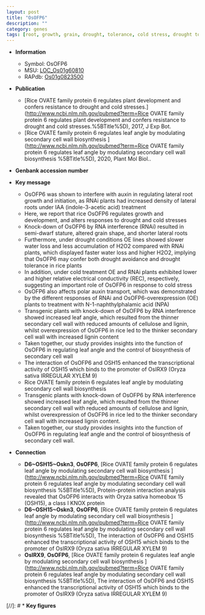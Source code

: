 ```yaml
---
layout: post
title: "OsOFP6"
description: ""
category: genes
tags: [root, growth, grain, drought, tolerance, cold stress, drought tolerance, auxin, stress, iaa, auxin transport, lateral root, water loss, IAA, leaf, xylem, cellulose, cell wall, lignin, leaf angle, secondary cell wall]
---
```


* **Information**  
    + Symbol: OsOFP6  
    + MSU: [LOC_Os01g60810](http://rice.plantbiology.msu.edu/cgi-bin/ORF_infopage.cgi?orf=LOC_Os01g60810)  
    + RAPdb: [Os01g0823500](http://rapdb.dna.affrc.go.jp/viewer/gbrowse_details/irgsp1?name=Os01g0823500)  

* **Publication**  
    + [Rice OVATE family protein 6 regulates plant development and confers resistance to drought and cold stresses.](http://www.ncbi.nlm.nih.gov/pubmed?term=Rice OVATE family protein 6 regulates plant development and confers resistance to drought and cold stresses.%5BTitle%5D), 2017, J Exp Bot.
    + [Rice OVATE family protein 6 regulates leaf angle by modulating secondary cell wall biosynthesis ](http://www.ncbi.nlm.nih.gov/pubmed?term=Rice OVATE family protein 6 regulates leaf angle by modulating secondary cell wall biosynthesis %5BTitle%5D), 2020, Plant Mol Biol..

* **Genbank accession number**  

* **Key message**  
    + OsOFP6 was shown to interfere with auxin in regulating lateral root growth and initiation, as RNAi plants had increased density of lateral roots under IAA (indole-3-acetic acid) treatment
    + Here, we report that rice OsOFP6 regulates growth and development, and alters responses to drought and cold stresses
    + Knock-down of OsOFP6 by RNA interference (RNAi) resulted in semi-dwarf stature, altered grain shape, and shorter lateral roots
    + Furthermore, under drought conditions OE lines showed slower water loss and less accumulation of H2O2 compared with RNAi plants, which displayed faster water loss and higher H2O2, implying that OsOFP6 may confer both drought avoidance and drought tolerance in rice plants
    + In addition, under cold treatment OE and RNAi plants exhibited lower and higher relative electrical conductivity (REC), respectively, suggesting an important role of OsOFP6 in response to cold stress
    + OsOFP6 also affects polar auxin transport, which was demonstrated by the different responses of RNAi and OsOFP6-overexpression (OE) plants to treatment with N-1-naphthylphalamic acid (NPA)
    + Transgenic plants with knock-down of OsOFP6 by RNA interference showed increased leaf angle, which resulted from the thinner secondary cell wall with reduced amounts of cellulose and lignin, whilst overexpression of OsOFP6 in rice led to the thinker secondary cell wall with increased lignin content
    + Taken together, our study provides insights into the function of OsOFP6 in regulating leaf angle and the control of biosynthesis of secondary cell wall
    + The interaction of OsOFP6 and OSH15 enhanced the transcriptional activity of OSH15 which binds to the promoter of OsIRX9 (Oryza sativa IRREGULAR XYLEM 9)
    + Rice OVATE family protein 6 regulates leaf angle by modulating secondary cell wall biosynthesis
    + Transgenic plants with knock-down of OsOFP6 by RNA interference showed increased leaf angle, which resulted from the thinner secondary cell wall with reduced amounts of cellulose and lignin, whilst overexpression of OsOFP6 in rice led to the thinker secondary cell wall with increased lignin content.
    + Taken together, our study provides insights into the function of OsOFP6 in regulating leaf angle and the control of biosynthesis of secondary cell wall.

* **Connection**  
    + __D6~OSH15~Oskn3__, __OsOFP6__, [Rice OVATE family protein 6 regulates leaf angle by modulating secondary cell wall biosynthesis ](http://www.ncbi.nlm.nih.gov/pubmed?term=Rice OVATE family protein 6 regulates leaf angle by modulating secondary cell wall biosynthesis %5BTitle%5D),  Protein-protein interaction analysis revealed that OsOFP6 interacts with Oryza sativa homeobox 15 (OSH15), a class I KNOX protein
    + __D6~OSH15~Oskn3__, __OsOFP6__, [Rice OVATE family protein 6 regulates leaf angle by modulating secondary cell wall biosynthesis ](http://www.ncbi.nlm.nih.gov/pubmed?term=Rice OVATE family protein 6 regulates leaf angle by modulating secondary cell wall biosynthesis %5BTitle%5D),  The interaction of OsOFP6 and OSH15 enhanced the transcriptional activity of OSH15 which binds to the promoter of OsIRX9 (Oryza sativa IRREGULAR XYLEM 9)
    + __OsIRX9__, __OsOFP6__, [Rice OVATE family protein 6 regulates leaf angle by modulating secondary cell wall biosynthesis ](http://www.ncbi.nlm.nih.gov/pubmed?term=Rice OVATE family protein 6 regulates leaf angle by modulating secondary cell wall biosynthesis %5BTitle%5D),  The interaction of OsOFP6 and OSH15 enhanced the transcriptional activity of OSH15 which binds to the promoter of OsIRX9 (Oryza sativa IRREGULAR XYLEM 9)

[//]: # * **Key figures**  


